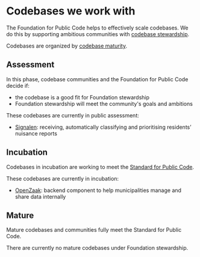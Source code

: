 
# Codebases we work with

The Foundation for Public Code helps to effectively scale codebases. We do this by supporting ambitious communities with [codebase stewardship](../codebase-stewardship/index.html).

Codebases are organized by [codebase maturity](https://about.publiccode.net/activities/codebase-stewardship/lifecycle.html).

## Assessment

In this phase, codebase communities and the Foundation for Public Code decide if:

* the codebase is a good fit for Foundation stewardship
* Foundation stewardship will meet the community's goals and ambitions

These codebases are currently in public assessment:

* [Signalen](https://signalen.org/): receiving, automatically classifying and prioritising residents’ nuisance reports

## Incubation

Codebases in incubation are working to meet the [Standard for Public Code](https://standard.publiccode.net/).

These codebases are currently in incubation:

* [OpenZaak](https://github.com/open-zaak/open-zaak): backend component to help municipalities manage and share data internally

## Mature

Mature codebases and communities fully meet the Standard for Public Code.

There are currently no mature codebases under Foundation stewardship.
